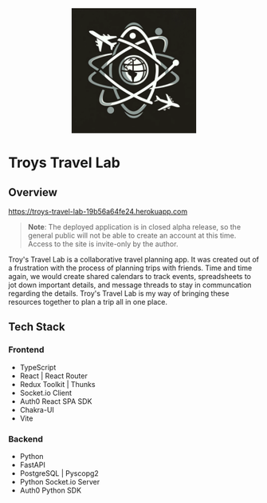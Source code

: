 <div align="center">
    <img src="frontend/src/assets/src/Travel-Lab-DALL-E.png" height=250>
</div>

# Troys Travel Lab

## Overview

https://troys-travel-lab-19b56a64fe24.herokuapp.com

> **Note**: The deployed application is in closed alpha release, so the general public will not be able to create an account at this time. Access to the site is invite-only by the author.

Troy's Travel Lab is a collaborative travel planning app. It was created out of a frustration with the process
of planning trips with friends. Time and time again, we would create
shared calendars to track events, spreadsheets to jot down important
details, and message threads to stay in communcation regarding the
details. Troy's Travel Lab is my way of bringing these resources
together to plan a trip all in one place.

## Tech Stack

### Frontend

- TypeScript
- React | React Router
- Redux Toolkit | Thunks
- Socket.io Client
- Auth0 React SPA SDK
- Chakra-UI
- Vite

### Backend

- Python
- FastAPI
- PostgreSQL | Pyscopg2
- Python Socket.io Server
- Auth0 Python SDK
